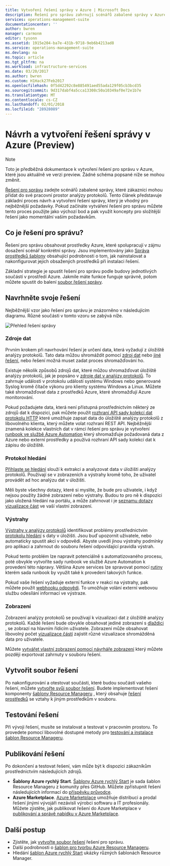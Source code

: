 ```yaml
---
title: Vytvoření řešení správy v Azure | Microsoft Docs
description: Řešení pro správu zahrnují scénářů zabalené správy v Azure, které zákazníci mohou přidat jejich pracovní prostor analýzy protokolů.  Tento článek poskytuje podrobné informace o tom, jak můžete vytvořit řešení správy, který se má použít ve svém vlastním prostředí nebo k dispozici pro vaše zákazníky.
services: operations-management-suite
documentationcenter: ''
author: bwren
manager: carmonm
editor: tysonn
ms.assetid: 1915e204-ba7e-431b-9718-9eb6b4213ad8
ms.service: operations-management-suite
ms.devlang: na
ms.topic: article
ms.tgt_pltfrm: na
ms.workload: infrastructure-services
ms.date: 03/20/2017
ms.author: bwren
ms.custom: H1Hack27Feb2017
ms.openlocfilehash: 0f5d42292c8e885491aed55ada129f05cb3bcd35
ms.sourcegitcommit: 9d317dabf4a5cca13308c50a10349af0e72e1b7e
ms.translationtype: MT
ms.contentlocale: cs-CZ
ms.lasthandoff: 02/01/2018
ms.locfileid: "28928089"
---
```

# <a name="design-and-build-a-management-solution-in-azure-preview"></a>Návrh a vytvoření řešení správy v Azure (Preview)
> [!NOTE]
> Toto je předběžná dokumentace k vytvoření řešení pro správu v Azure, které jsou aktuálně ve verzi preview. Žádné schéma popsané níže se mohou změnit.

[Řešení pro správu](operations-management-suite-solutions.md) zadejte scénářů zabalené správy, které zákazníci mohou přidat do své pracovní prostor analýzy protokolů.  Tento článek představuje základní proces návrh a vytvoření řešení správy, který je vhodný pro nejběžnější požadavky.  Pokud začínáte vytváření řešení pro správu můžete tento proces použijte jako výchozí bod a pak využít koncepty pro složitější řešení jako momentální vašim požadavkům.

## <a name="what-is-a-management-solution"></a>Co je řešení pro správu?

Řešení pro správu obsahovat prostředky Azure, které spolupracují v zájmu dosažení scénář konkrétní správy.  Jsou implementovány jako [Správa prostředků šablony](../azure-resource-manager/resource-manager-template-walkthrough.md) obsahující podrobnosti o tom, jak nainstalovat a nakonfigurovat jejich obsažených prostředků při instalaci řešení.

Základní strategie je spustit řešení pro správu podle budovy jednotlivých součástí v prostředí Azure.  Jakmile máte funkce funguje správně, potom můžete spustit do balení [soubor řešení správy](operations-management-suite-solutions-solution-file.md). 


## <a name="design-your-solution"></a>Navrhněte svoje řešení
Nejběžnější vzor jako řešení pro správu je znázorněno v následujícím diagramu.  Různé součásti v tomto vzoru se zabývá níže.

![Přehled řešení správy](media/operations-management-suite-solutions-creating/solution-overview.png)


### <a name="data-sources"></a>Zdroje dat
Prvním krokem při navrhování řešení je určení data, která vyžadují z úložiště analýzy protokolů.  Tato data můžou shromáždit pomocí [zdroj dat](../log-analytics/log-analytics-data-sources.md) nebo [jiné řešení](operations-management-suite-solutions.md), nebo řešení možná muset zadat proces shromažďování ho.

Existuje několik způsobů zdrojů dat, které můžou shromažďovat úložiště analýzy protokolů, jak je popsáno v [zdroje dat v analýzy protokolů](../log-analytics/log-analytics-data-sources.md).  To zahrnuje události v protokolu událostí systému Windows nebo generované Syslog kromě čítače výkonu pro klienty systému Windows a Linux.  Můžete také shromažďovat data z prostředků Azure, které shromažďují Azure monitorování.  

Pokud požadujete data, která není přístupná prostřednictvím některý ze zdrojů dat k dispozici, pak můžete použít [rozhraní API sady kolekcí dat protokolu HTTP](../log-analytics/log-analytics-data-collector-api.md) které umožňuje zapsat data do úložiště analýzy protokolů z libovolného klienta, který můžete volat rozhraní REST API.  Nejběžnější znamená kolekce vlastních dat v rámci řešení pro správu je vytvoření [runbook ve službě Azure Automation](../automation/automation-runbook-types.md) který shromažďuje požadovaná data z Azure nebo externí prostředky a používá rozhraní API sady kolekcí dat k zápisu do úložiště.  

### <a name="log-searches"></a>Protokol hledání
[Přihlaste se hledání](../log-analytics/log-analytics-log-searches.md) slouží k extrakci a analyzovat data v úložišti analýzy protokolů.  Používají se v zobrazeních a výstrahy kromě toho, že uživatel provádět ad hoc analýzu dat v úložišti.  

Měli byste všechny dotazy, které si myslíte, že bude pro uživatele, i když nejsou použity žádné zobrazení nebo výstrahy.  Budou to pro ně k dispozici jako uložená hledání na portálu, a může zahrnovat i je [seznamu dotazy vizualizace část](../log-analytics/log-analytics-view-designer-parts.md#list-of-queries-part) ve vaší vlastní zobrazení.

### <a name="alerts"></a>Výstrahy
[Výstrahy v analýzy protokolů](../log-analytics/log-analytics-alerts.md) identifikovat problémy prostřednictvím [protokolu hledání](#log-searches) s daty v úložišti.  Jsou buď upozornit uživatele, nebo automaticky spustit akci v odpovědi. Abyste uvedli jinou výstrahy podmínky pro aplikaci a zahrnout do souboru řešení odpovídající pravidla výstrah.

Pokud tento problém lze napravit potenciálně s automatizovaného procesu, poté obvykle vytvoříte sady runbook ve službě Azure Automation k provedení této nápravy.  Většina Azure services lze spravovat pomocí [rutiny](/powershell/azure/overview) kterém sada runbook by využít také k provedení takových funkce.

Pokud vaše řešení vyžaduje externí funkce v reakci na výstrahy, pak můžete použít [webhooku odpovědi](../log-analytics/log-analytics-alerts-actions.md).  To umožňuje volání externí webovou službu odesílání informací ve výstraze.

### <a name="views"></a>Zobrazení
Zobrazení analýzy protokolů se používají k vizualizaci dat z úložiště analýzy protokolů.  Každé řešení bude obvykle obsahovat jediné zobrazení s [dlaždici](../log-analytics/log-analytics-view-designer-tiles.md) , se zobrazí na hlavním řídicím uživatele.  Zobrazení může obsahovat libovolný počet [vizualizace částí](../log-analytics/log-analytics-view-designer-parts.md) zajistit různé vizualizace shromážděná data pro uživatele.

Můžete [vytvářet vlastní zobrazení pomocí návrháře zobrazení](../log-analytics/log-analytics-view-designer.md) který můžete později exportovat zahrnuty v souboru řešení.  


## <a name="create-solution-file"></a>Vytvořit soubor řešení
Po nakonfigurování a otestovat součásti, které budou součástí vašeho řešení, můžete [vytvořte svůj soubor řešení](operations-management-suite-solutions-solution-file.md).  Budete implementovat řešení komponenty [šablony Resource Manageru](../azure-resource-manager/resource-group-authoring-templates.md) , který obsahuje [řešení prostředků](operations-management-suite-solutions-solution-file.md#solution-resource) se vztahy k jiným prostředkům v souboru.  


## <a name="test-your-solution"></a>Testování řešení
Při vývoji řešení, musíte se instalovat a testovat v pracovním prostoru.  To provedete pomocí libovolné dostupné metody pro [testování a instalace šablon Resource Manageru](../azure-resource-manager/resource-group-template-deploy.md).

## <a name="publish-your-solution"></a>Publikování řešení
Po dokončení a testovat řešení, vám může být k dispozici zákazníkům prostřednictvím následujících zdrojů.

- **Šablony Azure rychlý Start**.  [Šablony Azure rychlý Start](https://azure.microsoft.com/resources/templates/) je sada šablon Resource Manageru z komunity přes GitHub.  Můžete zpřístupnit řešení následujících informací do [příspěvku průvodce](https://github.com/Azure/azure-quickstart-templates/tree/master/1-CONTRIBUTION-GUIDE).
- **Azure Marketplace**.  [Azure Marketplace](https://azuremarketplace.microsoft.com/marketplace/) umožňuje distribuci a prodal řešení jinými vývojáři nezávislí výrobci softwaru a IT profesionály.  Můžete zjistěte, jak publikovat řešení do Azure Marketplace v [publikování a správě nabídku v Azure Marketplace](../marketplace-publishing/marketplace-publishing-getting-started.md).



## <a name="next-steps"></a>Další postup
* Zjistěte, jak [vytvořte soubor řešení](operations-management-suite-solutions-solution-file.md) řešení pro správu.
* Další podrobnosti o [šablon pro tvorbu Azure Resource Manageru](../azure-resource-manager/resource-group-authoring-templates.md).
* Hledání [šablon Azure rychlý Start](https://azure.microsoft.com/documentation/templates) ukázky různých šablonách Resource Manager.